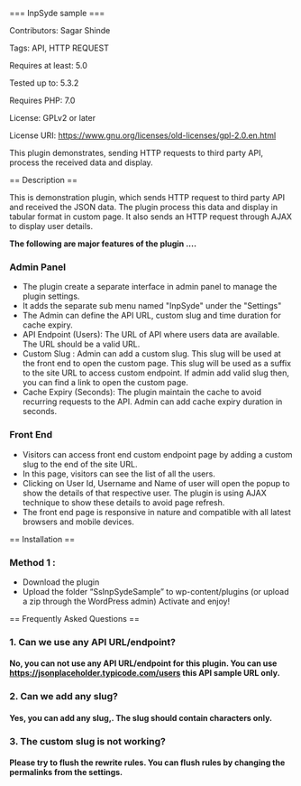 === InpSyde sample ===

Contributors: Sagar Shinde

Tags: API, HTTP REQUEST

Requires at least: 5.0

Tested up to: 5.3.2

Requires PHP: 7.0

License: GPLv2 or later

License URI: https://www.gnu.org/licenses/old-licenses/gpl-2.0.en.html


This plugin demonstrates, sending HTTP requests to third party API, process the received data and display.  


== Description ==

This is demonstration plugin, which sends HTTP request to third party API and received the JSON data. The plugin process this data and display in tabular format in custom page. It also sends an HTTP request through AJAX to display user details. 


**The following are major features of the plugin ....**
### Admin Panel
* The plugin create a separate interface in admin panel to manage the plugin settings.
* It adds the separate sub menu named "InpSyde" under the "Settings"
* The Admin can define the API URL, custom slug and time duration for cache expiry. 
* API Endpoint (Users): The URL of API where users data are available. The URL should be a valid URL.
* Custom Slug : Admin can add a custom slug. This slug will be used at the front end to open the custom page. This slug will be used as a suffix to the site URL to access custom endpoint. 
If admin add valid slug then, you can find a link to open the custom page. 
* Cache Expiry (Seconds): The plugin maintain the cache to avoid recurring requests to the API. Admin can add cache expiry duration in seconds.

### Front End
* Visitors can access front end custom endpoint page by adding a custom slug to the end of the site URL. 
* In this page, visitors can see the list of all the users. 
* Clicking on User Id, Username and Name of user will open the popup to show the details of that respective user. The plugin is using AJAX technique to show these details to avoid page refresh. 
* The front end page is responsive in nature and compatible with all latest browsers and mobile devices.



== Installation ==
### Method 1 :
* Download the plugin
* Upload the folder “SsInpSydeSample” to wp-content/plugins (or upload a zip through the WordPress admin)
Activate and enjoy! 

== Frequently Asked Questions ==
### 1. Can we use any API URL/endpoint? 
#### No, you can not use any API URL/endpoint for this plugin. You can use https://jsonplaceholder.typicode.com/users this API sample URL only. 

### 2. Can we add any slug?
#### Yes, you can add any slug,. The slug should contain characters only. 

### 3. The custom slug is not working?
#### Please try to flush the rewrite rules. You can flush rules by changing the permalinks from the settings. 




